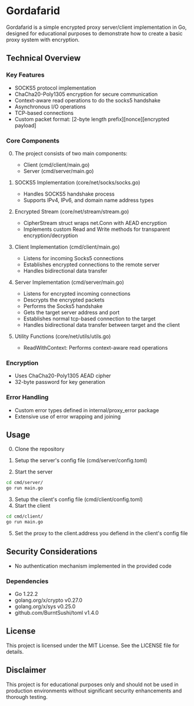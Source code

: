 # Gordafarid

Gordafarid is a simple encrypted proxy server/client implementation in Go, designed for educational purposes to demonstrate how to create a basic proxy system with encryption.

## Technical Overview

### Key Features

- SOCKS5 protocol implementation
- ChaCha20-Poly1305 encryption for secure communication
- Context-aware read operations to do the socks5 handshake
- Asynchronous I/O operations
- TCP-based connections
- Custom packet format: [2-byte length prefix][nonce][encrypted payload]


### Core Components
0. The project consists of two main components:
   - Client (cmd/client/main.go)
   - Server (cmd/server/main.go)

1. SOCKS5 Implementation (core/net/socks/socks.go)
   - Handles SOCKS5 handshake process
   - Supports IPv4, IPv6, and domain name address types

2. Encrypted Stream (core/net/stream/stream.go)
   - CipherStream struct wraps net.Conn with AEAD encryption
   - Implements custom Read and Write methods for transparent encryption/decryption

3. Client Implementation (cmd/client/main.go)
   - Listens for incoming Socks5 connections
   - Establishes encrypted connections to the remote server
   - Handles bidirectional data transfer
4. Server Implementation (cmd/server/main.go)
   - Listens for encrypted incoming connections
   - Descrypts the encrypted packets
   - Performs the Socks5 handshake
   - Gets the target server address and port
   - Establishes normal tcp-based connection to the target
   - Handles bidirectional data transfer between target and the client
5. Utility Functions (core/net/utils/utils.go)
   - ReadWithContext: Performs context-aware read operations

### Encryption

- Uses ChaCha20-Poly1305 AEAD cipher
- 32-byte password for key generation

### Error Handling

- Custom error types defined in internal/proxy_error package
- Extensive use of error wrapping and joining

## Usage
0. Clone the repository

1. Setup the server's config file (cmd/server/config.toml)
2. Start the server
```bash
cd cmd/server/
go run main.go
```

3. Setup the client's config file (cmd/client/config.toml)
4. Start the client
```bash
cd cmd/client/
go run main.go
```
5. Set the proxy to the client.address you defiend in the client's config file

## Security Considerations
- No authentication mechanism implemented in the provided code

### Dependencies

- Go 1.22.2
- golang.org/x/crypto v0.27.0
- golang.org/x/sys v0.25.0
- github.com/BurntSushi/toml v1.4.0

## License

This project is licensed under the MIT License. See the LICENSE file for details.

## Disclaimer

This project is for educational purposes only and should not be used in production environments without significant security enhancements and thorough testing.
